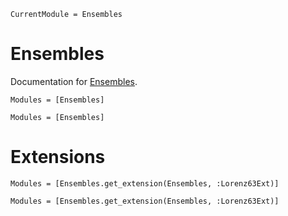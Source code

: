 ```@meta
CurrentModule = Ensembles
```

# Ensembles

Documentation for [Ensembles](https://github.com/DataAssimilation/Ensembles.jl).


```@index
Modules = [Ensembles]
```

```@autodocs
Modules = [Ensembles]
```


# Extensions

```@index
Modules = [Ensembles.get_extension(Ensembles, :Lorenz63Ext)]
```

```@autodocs
Modules = [Ensembles.get_extension(Ensembles, :Lorenz63Ext)]
```
